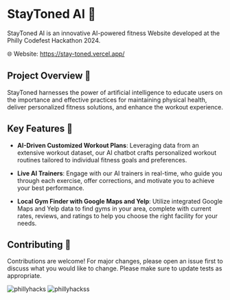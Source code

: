 # StayToned AI 💪

StayToned AI is an innovative AI-powered fitness Website developed at the Philly Codefest Hackathon 2024.

🌐 Website: https://stay-toned.vercel.app/ 

## Project Overview 🎒

StayToned harnesses the power of artificial intelligence to educate users on the importance and effective practices for maintaining physical health, deliver personalized fitness solutions, and enhance the workout experience.

## Key Features 🌟 

- **AI-Driven Customized Workout Plans**: Leveraging data from an extensive workout dataset, our AI chatbot crafts personalized workout routines tailored to individual fitness goals and preferences.

- **Live AI Trainers**: Engage with our AI trainers in real-time, who guide you through each exercise, offer corrections, and motivate you to achieve your best performance.

- **Local Gym Finder with Google Maps and Yelp**: Utilize integrated Google Maps and Yelp data to find gyms in your area, complete with current rates, reviews, and ratings to help you choose the right facility for your needs.

## Contributing 🤝
Contributions are welcome! For major changes, please open an issue first to discuss what you would like to change. Please make sure to update tests as appropriate.

![phillyhacks](https://github.com/ihab-elrayah/StayToned/assets/127975319/da330a39-f1cb-4b00-95a9-2b832ab8727a)
![phillyhackss](https://github.com/ihab-elrayah/StayToned/assets/127975319/dcedcf5c-8f28-42f4-b84b-5715455ea351)
